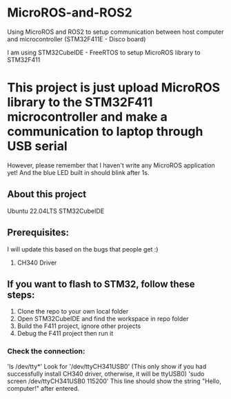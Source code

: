 # MicroROS-and-ROS2
Using MicroROS and ROS2 to setup communication between host computer and microcontroller (STM32F411E - Disco board)

I am using STM32CubeIDE - FreeRTOS to setup MicroROS library to STM32F411
# This project is just upload MicroROS library to the STM32F411 microcontroller and make a communication to laptop through USB serial
However, please remember that I haven't write any MicroROS application yet! And the blue LED built in should blink after 1s.

## About this project
Ubuntu 22.04LTS
STM32CubeIDE

## Prerequisites:
I will update this based on the bugs that people get :)
1. CH340 Driver

## If you want to flash to STM32, follow these steps:
1. Clone the repo to your own local folder
2. Open STM32CubeIDE and find the workspace in repo folder
3. Build the F411 project, ignore other projects
4. Debug the F411 project then run it

### Check the connection:
'ls /dev/tty*'
Look for '/dev/ttyCH341USB0' (This only show if you had successfully install CH340 driver, otherwise, it will be ttyUSB0)
'sudo screen /dev/ttyCH341USB0 115200'
This line should show the string "Hello, computer!" after entered.
